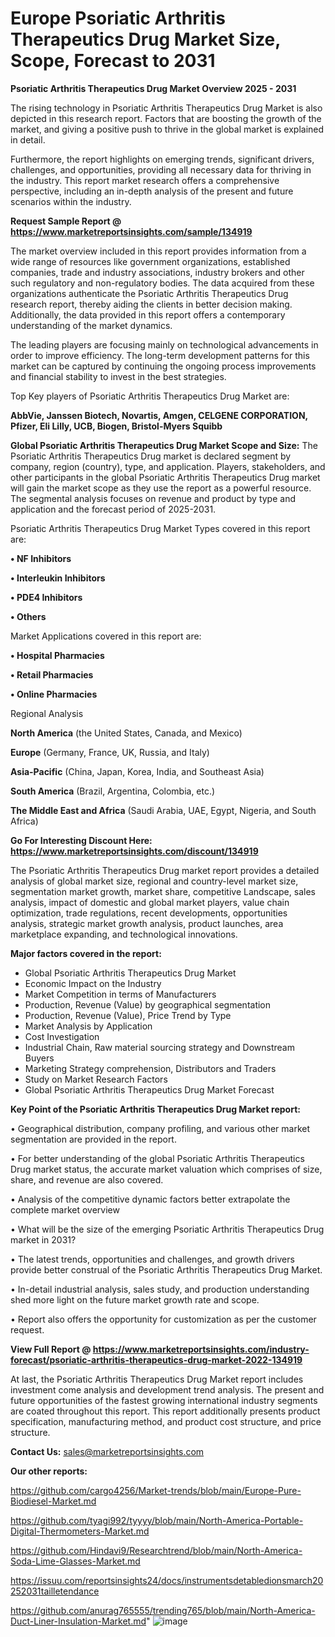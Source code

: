 # Europe Psoriatic Arthritis Therapeutics Drug Market Size, Scope, Forecast to 2031

<Strong> Psoriatic Arthritis Therapeutics Drug Market Overview 2025 - 2031</strong>

The rising technology in Psoriatic Arthritis Therapeutics Drug Market is also depicted in this research report. Factors that are boosting the growth of the market, and giving a positive push to thrive in the global market is explained in detail.

Furthermore, the report highlights on emerging trends, significant drivers, challenges, and opportunities, providing all necessary data for thriving in the industry. This report market research offers a comprehensive perspective, including an in-depth analysis of the present and future scenarios within the industry.

<strong>Request Sample Report @ <a href=https://www.marketreportsinsights.com/sample/134919>https://www.marketreportsinsights.com/sample/134919</a></strong>

The market overview included in this report provides information from a wide range of resources like government organizations, established companies, trade and industry associations, industry brokers and other such regulatory and non-regulatory bodies. The data acquired from these organizations authenticate the Psoriatic Arthritis Therapeutics Drug research report, thereby aiding the clients in better decision making. Additionally, the data provided in this report offers a contemporary understanding of the market dynamics.

The leading players are focusing mainly on technological advancements in order to improve efficiency. The long-term development patterns for this market can be captured by continuing the ongoing process improvements and financial stability to invest in the best strategies.

Top Key players of Psoriatic Arthritis Therapeutics Drug Market are:

<strong>AbbVie, Janssen Biotech, Novartis, Amgen, CELGENE CORPORATION, Pfizer, Eli Lilly, UCB, Biogen, Bristol-Myers Squibb</strong>

<strong><b>Global Psoriatic Arthritis Therapeutics Drug Market Scope and Size:</b></strong>
The Psoriatic Arthritis Therapeutics Drug market is declared segment by company, region (country), type, and application. Players, stakeholders, and other participants in the global Psoriatic Arthritis Therapeutics Drug market will gain the market scope as they use the report as a powerful resource. The segmental analysis focuses on revenue and product by type and application and the forecast period of 2025-2031.

Psoriatic Arthritis Therapeutics Drug Market Types covered in this report are:

<strong>• NF Inhibitors

• Interleukin Inhibitors

• PDE4 Inhibitors

• Others</strong>

Market Applications covered in this report are:

<strong>• Hospital Pharmacies

• Retail Pharmacies

• Online Pharmacies</strong> 

Regional Analysis

<strong>North America</strong> (the United States, Canada, and Mexico)

<strong>Europe</strong> (Germany, France, UK, Russia, and Italy)

<strong>Asia-Pacific</strong> (China, Japan, Korea, India, and Southeast Asia)

<strong>South America</strong> (Brazil, Argentina, Colombia, etc.)

<strong>The Middle East and Africa</strong> (Saudi Arabia, UAE, Egypt, Nigeria, and South Africa)

<strong>Go For Interesting Discount Here: <a href=https://www.marketreportsinsights.com/discount/134919>https://www.marketreportsinsights.com/discount/134919</a></strong>

The Psoriatic Arthritis Therapeutics Drug market report provides a detailed analysis of global market size, regional and country-level market size, segmentation market growth, market share, competitive Landscape, sales analysis, impact of domestic and global market players, value chain optimization, trade regulations, recent developments, opportunities analysis, strategic market growth analysis, product launches, area marketplace expanding, and technological innovations.

<strong><b>Major factors covered in the report:</b></strong>
<ul>
  <li>Global Psoriatic Arthritis Therapeutics Drug Market </li>
  <li>Economic Impact on the Industry</li>
  <li>Market Competition in terms of Manufacturers</li>
  <li>Production, Revenue (Value) by geographical segmentation</li>
  <li>Production, Revenue (Value), Price Trend by Type</li>
  <li>Market Analysis by Application</li>
  <li>Cost Investigation</li>
  <li>Industrial Chain, Raw material sourcing strategy and Downstream Buyers</li>
  <li>Marketing Strategy comprehension, Distributors and Traders</li>
  <li>Study on Market Research Factors</li>
  <li>Global Psoriatic Arthritis Therapeutics Drug Market Forecast</li>
</ul>

<strong><b>Key Point of the Psoriatic Arthritis Therapeutics Drug Market report:</b></strong>

• Geographical distribution, company profiling, and various other market segmentation are provided in the report.

• For better understanding of the global Psoriatic Arthritis Therapeutics Drug market status, the accurate market valuation which comprises of size, share, and revenue are also covered.

• Analysis of the competitive dynamic factors better extrapolate the complete market overview

• What will be the size of the emerging Psoriatic Arthritis Therapeutics Drug market in 2031?

• The latest trends, opportunities and challenges, and growth drivers provide better construal of the Psoriatic Arthritis Therapeutics Drug Market.

• In-detail industrial analysis, sales study, and production understanding shed more light on the future market growth rate and scope.

• Report also offers the opportunity for customization as per the customer request.

<strong><b>View Full Report @ <a href=https://www.marketreportsinsights.com/industry-forecast/psoriatic-arthritis-therapeutics-drug-market-2022-134919>https://www.marketreportsinsights.com/industry-forecast/psoriatic-arthritis-therapeutics-drug-market-2022-134919</a></b></strong>


At last, the Psoriatic Arthritis Therapeutics Drug Market report includes investment come analysis and development trend analysis. The present and future opportunities of the fastest growing international industry segments are coated throughout this report. This report additionally presents product specification, manufacturing method, and product cost structure, and price structure.

<strong>Contact Us:</strong>
sales@marketreportsinsights.com

<strong>Our other reports:</strong>

<a href=https://github.com/cargo4256/Market-trends/blob/main/Europe-Pure-Biodiesel-Market.md>https://github.com/cargo4256/Market-trends/blob/main/Europe-Pure-Biodiesel-Market.md</a>

<a href=https://github.com/tyagi992/tyyyy/blob/main/North-America-Portable-Digital-Thermometers-Market.md>https://github.com/tyagi992/tyyyy/blob/main/North-America-Portable-Digital-Thermometers-Market.md</a>

<a href=https://github.com/Hindavi9/Researchtrend/blob/main/North-America-Soda-Lime-Glasses-Market.md>https://github.com/Hindavi9/Researchtrend/blob/main/North-America-Soda-Lime-Glasses-Market.md</a>

<a href=https://issuu.com/reportsinsights24/docs/instrumentsdetabledionsmarch20252031tailletendance>https://issuu.com/reportsinsights24/docs/instrumentsdetabledionsmarch20252031tailletendance</a>

<a href=https://github.com/anurag765555/trending765/blob/main/North-America-Duct-Liner-Insulation-Market.md>https://github.com/anurag765555/trending765/blob/main/North-America-Duct-Liner-Insulation-Market.md</a>"
![image](https://github.com/user-attachments/assets/1c2f3713-1d37-4bea-94f4-83f4b8052f97)
